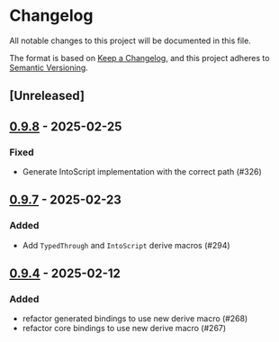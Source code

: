 # Changelog

All notable changes to this project will be documented in this file.

The format is based on [Keep a Changelog](https://keepachangelog.com/en/1.0.0/),
and this project adheres to [Semantic Versioning](https://semver.org/spec/v2.0.0.html).

## [Unreleased]

## [0.9.8](https://github.com/makspll/bevy_mod_scripting/compare/bevy_mod_scripting_derive-v0.9.7...bevy_mod_scripting_derive-v0.9.8) - 2025-02-25

### Fixed

- Generate IntoScript implementation with the correct path (#326)

## [0.9.7](https://github.com/makspll/bevy_mod_scripting/compare/bevy_mod_scripting_derive-v0.9.6...bevy_mod_scripting_derive-v0.9.7) - 2025-02-23

### Added

- Add `TypedThrough` and `IntoScript` derive macros (#294)

## [0.9.4](https://github.com/makspll/bevy_mod_scripting/compare/bevy_mod_scripting_derive-v0.9.3...bevy_mod_scripting_derive-v0.9.4) - 2025-02-12

### Added

- refactor generated bindings to use new derive macro (#268)
- refactor core bindings to use new derive macro (#267)
